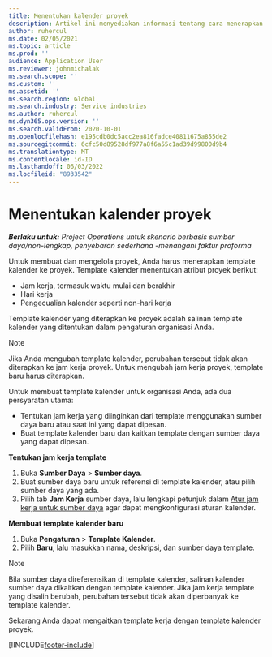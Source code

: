 ```yaml
---
title: Menentukan kalender proyek
description: Artikel ini menyediakan informasi tentang cara menerapkan templat kalender ke proyek untuk melacak jadwal proyek.
author: ruhercul
ms.date: 02/05/2021
ms.topic: article
ms.prod: ''
audience: Application User
ms.reviewer: johnmichalak
ms.search.scope: ''
ms.custom: ''
ms.assetid: ''
ms.search.region: Global
ms.search.industry: Service industries
ms.author: ruhercul
ms.dyn365.ops.version: ''
ms.search.validFrom: 2020-10-01
ms.openlocfilehash: e195cdb0dc5acc2ea816fadce40811675a855de2
ms.sourcegitcommit: 6cfc50d89528df977a8f6a55c1ad39d99800d9b4
ms.translationtype: MT
ms.contentlocale: id-ID
ms.lasthandoff: 06/03/2022
ms.locfileid: "8933542"
---
```

# <a name="define-project-calendars"></a>Menentukan kalender proyek

_**Berlaku untuk:** Project Operations untuk skenario berbasis sumber daya/non-lengkap, penyebaran sederhana -menangani faktur proforma_

Untuk membuat dan mengelola proyek, Anda harus menerapkan template kalender ke proyek. Template kalender menentukan atribut proyek berikut:

- Jam kerja, termasuk waktu mulai dan berakhir
- Hari kerja
- Pengecualian kalender seperti non-hari kerja

Template kalender yang diterapkan ke proyek adalah salinan template kalender yang ditentukan dalam pengaturan organisasi Anda.

> [!NOTE]
> Jika Anda mengubah template kalender, perubahan tersebut tidak akan diterapkan ke jam kerja proyek. Untuk mengubah jam kerja proyek, template baru harus diterapkan.

Untuk membuat template kalender untuk organisasi Anda, ada dua persyaratan utama:

- Tentukan jam kerja yang diinginkan dari template menggunakan sumber daya baru atau saat ini yang dapat dipesan.
- Buat template kalender baru dan kaitkan template dengan sumber daya yang dapat dipesan.

**Tentukan jam kerja template**

1. Buka **Sumber Daya** \> **Sumber daya**.
2. Buat sumber daya baru untuk referensi di template kalender, atau pilih sumber daya yang ada.
3. Pilih tab **Jam Kerja** sumber daya, lalu lengkapi petunjuk dalam [Atur jam kerja untuk sumber daya](/dynamics365/field-service/set-work-hours-resource) agar dapat mengkonfigurasi aturan kalender.

**Membuat template kalender baru**

1. Buka **Pengaturan** \> **Template Kalender**.
2. Pilih **Baru**, lalu masukkan nama, deskripsi, dan sumber daya template.

> [!NOTE]
> Bila sumber daya direferensikan di template kalender, salinan kalender sumber daya dikaitkan dengan template kalender. Jika jam kerja template yang disalin berubah, perubahan tersebut tidak akan diperbanyak ke template kalender.

Sekarang Anda dapat mengaitkan template kerja dengan template kalender proyek.


[!INCLUDE[footer-include](../includes/footer-banner.md)]

